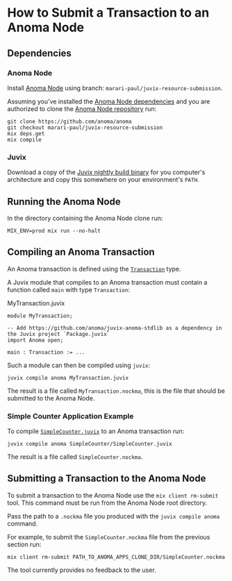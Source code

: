 # How to Submit a Transaction to an Anoma Node

## Dependencies

### Anoma Node

Install [Anoma Node](https://github.com/anoma/anoma) using branch: `marari-paul/juvix-resource-submission`.

Assuming you've installed the [Anoma Node dependencies](https://github.com/anoma/anoma?tab=readme-ov-file#dependencies)
and you are authorized to clone the [Anoma Node repository](https://github.com/anoma/anoma) run:

```shell
git clone https://github.com/anoma/anoma
git checkout marari-paul/juvix-resource-submission
mix deps.get
mix compile
```

### Juvix

Download a copy of the [Juvix nightly build binary](https://github.com/anoma/juvix-nightly-builds/releases/latest)
for you computer's architecture and copy this somewhere on your environment's `PATH`.

## Running the Anoma Node

In the directory containing the Anoma Node clone run:

```shell
MIX_ENV=prod mix run --no-halt
```

## Compiling an Anoma Transaction

An Anoma transaction is defined using the [`Transaction`](https://github.com/anoma/juvix-anoma-stdlib/blob/b91e93a7582a7ac87e7756e39c28affc05926dca/Anoma/Transaction.juvix#L78) type.

A Juvix module that compiles to an Anoma transaction must contain a function called `main` with type `Transaction`:


MyTransaction.juvix
```
module MyTransaction;

-- Add https://github.com/anoma/juvix-anoma-stdlib as a dependency in the Juvix project `Package.juvix`
import Anoma open;

main : Transaction := ...
```

Such a module can then be compiled using `juvix`:

```shell
juvix compile anoma MyTransaction.juvix
```

The result is a file called `MyTransaction.nockma`, this is the file that should be submitted to the Anoma Node.


### Simple Counter Application Example

To compile [`SimpleCounter.juvix`](./SimpleCounter/SimpleCounter.juvix) to an Anoma transaction run:

```shell
juvix compile anoma SimpleCounter/SimpleCounter.juvix
```

The result is a file called `SimpleCounter.nockma`.

## Submitting a Transaction to the Anoma Node

To submit a transaction to the Anoma Node use the `mix client rm-submit` tool.
This command must be run from the Anoma Node root directory.

Pass the path to a `.nockma` file you produced with the `juvix compile anoma` command.

For example, to submit the `SimpleCounter.nockma` file from the previous section run:

```shell
mix client rm-submit PATH_TO_ANOMA_APPS_CLONE_DIR/SimpleCounter.nockma
```

The tool currently provides no feedback to the user.

